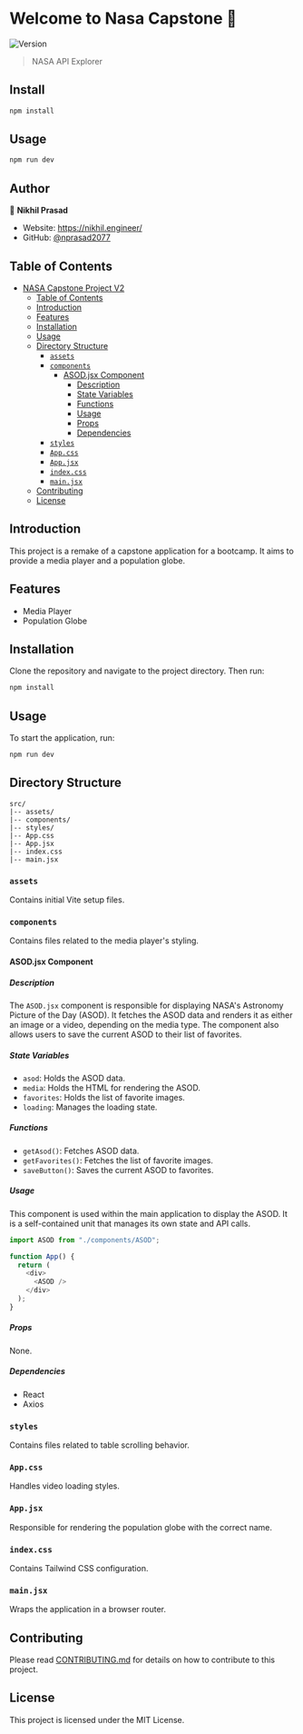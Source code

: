 # Welcome to Nasa Capstone 👋
![Version](https://img.shields.io/badge/version-1.0-blue.svg?cacheSeconds=2592000)

> NASA API Explorer

## Install

```sh
npm install
```

## Usage

```sh
npm run dev
```

## Author

👤 **Nikhil Prasad**

* Website: https://nikhil.engineer/
* GitHub: [@nprasad2077](https://github.com/nprasad2077)

## Table of Contents

- [NASA Capstone Project V2](#nasa-capstone-project-v2)
  - [Table of Contents](#table-of-contents)
  - [Introduction](#introduction)
  - [Features](#features)
  - [Installation](#installation)
  - [Usage](#usage)
  - [Directory Structure](#directory-structure)
    - [`assets`](#assets)
    - [`components`](#components)
      - [ASOD.jsx Component](#asodjsx-component)
        - [Description](#description)
        - [State Variables](#state-variables)
        - [Functions](#functions)
        - [Usage](#usage-1)
        - [Props](#props)
        - [Dependencies](#dependencies)
    - [`styles`](#styles)
    - [`App.css`](#appcss)
    - [`App.jsx`](#appjsx)
    - [`index.css`](#indexcss)
    - [`main.jsx`](#mainjsx)
  - [Contributing](#contributing)
  - [License](#license)

## Introduction

This project is a remake of a capstone application for a bootcamp. It aims to provide a media player and a population globe.

## Features

- Media Player
- Population Globe

## Installation

Clone the repository and navigate to the project directory. Then run:

```bash
npm install
```

## Usage

To start the application, run:

```bash
npm run dev
```

## Directory Structure

```
src/
|-- assets/
|-- components/
|-- styles/
|-- App.css
|-- App.jsx
|-- index.css
|-- main.jsx
```

### `assets`

Contains initial Vite setup files.

### `components`

Contains files related to the media player's styling.

#### ASOD.jsx Component

##### Description

The `ASOD.jsx` component is responsible for displaying NASA's Astronomy Picture of the Day (ASOD). It fetches the ASOD data and renders it as either an image or a video, depending on the media type. The component also allows users to save the current ASOD to their list of favorites.

##### State Variables

- `asod`: Holds the ASOD data.
- `media`: Holds the HTML for rendering the ASOD.
- `favorites`: Holds the list of favorite images.
- `loading`: Manages the loading state.

##### Functions

- `getAsod()`: Fetches ASOD data.
- `getFavorites()`: Fetches the list of favorite images.
- `saveButton()`: Saves the current ASOD to favorites.

##### Usage

This component is used within the main application to display the ASOD. It is a self-contained unit that manages its own state and API calls.

```javascript
import ASOD from "./components/ASOD";

function App() {
  return (
    <div>
      <ASOD />
    </div>
  );
}
```

##### Props

None.

##### Dependencies

- React
- Axios

### `styles`

Contains files related to table scrolling behavior.

### `App.css`

Handles video loading styles.

### `App.jsx`

Responsible for rendering the population globe with the correct name.

### `index.css`

Contains Tailwind CSS configuration.

### `main.jsx`

Wraps the application in a browser router.

## Contributing

Please read [CONTRIBUTING.md](CONTRIBUTING.md) for details on how to contribute to this project.

## License

This project is licensed under the MIT License.
